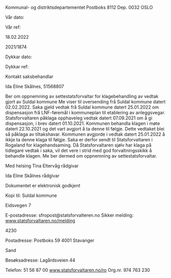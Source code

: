 Kommunal- og distriktsdepartementet Postboks 8112 Dep. 0032 OSLO

Vår dato:

Vår ref:

18.02.2022

2021/1874

Dykkar dato:

Dykkar ref:

Kontakt saksbehandlar

Ida Eline Skålnes, 51568807

Ber om oppnemning av settestatsforvaltar for klagebehandling av vedtak
gjort av Suldal kommune Me viser til oversending frå Suldal kommune
datert 02.02.2022. Saka gjeld vedtak frå Suldal kommune datert
25.01.2022 om dispensasjon frå LNF-føremål i kommuneplan til etablering
av anleggsvegar. Statsforvaltaren påklaga opphaveleg vedtak datert
07.09.2021 om å gi dispensasjon, i brev datert 01.10.2021. Kommunen
behandla klagen i møte datert 22.10.2021 og det vart avgjort å ta denne
til følgje. Dette vedtaket blei så påklaga av tiltakshavar. Kommunen
avgjorde i vedtak datert 25.01.2022 å ikkje ta denne klaga til følgje.
Saka er derfor sendt til Statsforvaltaren i Rogaland for
klagehandsaming. Då Statsforvaltaren sjølv har klaga på tidlegare vedtak
i saka, vil det vere i strid med god forvaltningsskikk å behandle
klagen. Me ber dermed om oppnemning av settestatsforvaltar.

Med helsing Tina Eltervåg rådgivar

Ida Eline Skålnes rådgivar

Dokumentet er elektronisk godkjent

Kopi til: Suldal kommune

Eidsvegen 7

E-postadresse: sfropost\@statsforvalteren.no Sikker melding:
www.statsforvaltaren.no/melding

4230

Postadresse: Postboks 59 4001 Stavanger

Sand

Besøksadresse: Lagårdsveien 44

Telefon: 51 56 87 00 www.statsforvaltaren.no/ro Org.nr. 974 763 230


